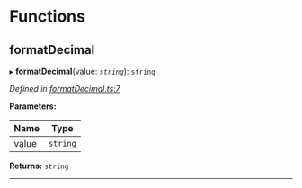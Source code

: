 

# Functions

<a id="formatdecimal"></a>

##  formatDecimal

▸ **formatDecimal**(value: *`string`*): `string`

*Defined in [formatDecimal.ts:7](https://github.com/polkadot-js/ui/blob/2e16a6e/packages/ui-util/src/formatDecimal.ts#L7)*

**Parameters:**

| Name | Type |
| ------ | ------ |
| value | `string` |

**Returns:** `string`

___

